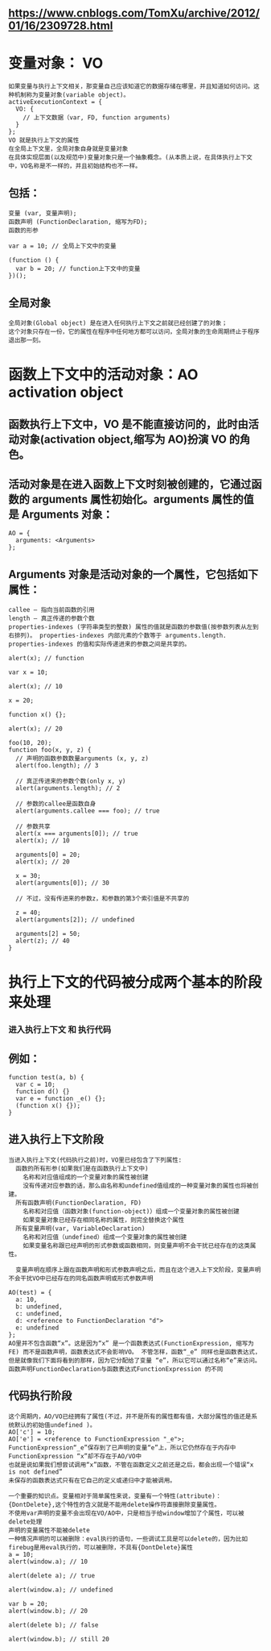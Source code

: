 ## https://www.cnblogs.com/TomXu/archive/2012/01/16/2309728.html

# 变量对象： VO

```
如果变量与执行上下文相关，那变量自己应该知道它的数据存储在哪里，并且知道如何访问。这种机制称为变量对象(variable object)。
activeExecutionContext = {
  VO: {
    // 上下文数据（var, FD, function arguments)
  }
};
VO 就是执行上下文的属性
在全局上下文里，全局对象自身就是变量对象
在具体实现层面(以及规范中)变量对象只是一个抽象概念。(从本质上说，在具体执行上下文中，VO名称是不一样的，并且初始结构也不一样。
```

## 包括：

```
变量 (var, 变量声明);
函数声明 (FunctionDeclaration, 缩写为FD);
函数的形参
```

```
var a = 10; // 全局上下文中的变量

(function () {
  var b = 20; // function上下文中的变量
})();
```

## 全局对象

```
全局对象(Global object) 是在进入任何执行上下文之前就已经创建了的对象；
这个对象只存在一份，它的属性在程序中任何地方都可以访问，全局对象的生命周期终止于程序退出那一刻。
```

# 函数上下文中的活动对象：AO activation object

## 函数执行上下文中，VO 是不能直接访问的，此时由活动对象(activation object,缩写为 AO)扮演 VO 的角色。

## 活动对象是在进入函数上下文时刻被创建的，它通过函数的 arguments 属性初始化。arguments 属性的值是 Arguments 对象：

```
AO = {
  arguments: <Arguments>
};
```

## Arguments 对象是活动对象的一个属性，它包括如下属性：

```
callee — 指向当前函数的引用
length — 真正传递的参数个数
properties-indexes (字符串类型的整数) 属性的值就是函数的参数值(按参数列表从左到右排列)。 properties-indexes 内部元素的个数等于 arguments.length. properties-indexes 的值和实际传递进来的参数之间是共享的。
```

```
alert(x); // function

var x = 10;

alert(x); // 10

x = 20;

function x() {};

alert(x); // 20
```

```
foo(10, 20);
function foo(x, y, z) {
  // 声明的函数参数数量arguments (x, y, z)
  alert(foo.length); // 3

  // 真正传进来的参数个数(only x, y)
  alert(arguments.length); // 2

  // 参数的callee是函数自身
  alert(arguments.callee === foo); // true

  // 参数共享
  alert(x === arguments[0]); // true
  alert(x); // 10

  arguments[0] = 20;
  alert(x); // 20

  x = 30;
  alert(arguments[0]); // 30

  // 不过，没有传进来的参数z，和参数的第3个索引值是不共享的

  z = 40;
  alert(arguments[2]); // undefined

  arguments[2] = 50;
  alert(z); // 40
}
```

# 执行上下文的代码被分成两个基本的阶段来处理

### 进入执行上下文 和 执行代码

## 例如：

```
function test(a, b) {
  var c = 10;
  function d() {}
  var e = function _e() {};
  (function x() {});
}
```

## 进入执行上下文阶段

```
当进入执行上下文(代码执行之前)时，VO里已经包含了下列属性:
  函数的所有形参(如果我们是在函数执行上下文中)
    名称和对应值组成的一个变量对象的属性被创建
    没有传递对应参数的话，那么由名称和undefined值组成的一种变量对象的属性也将被创建。
  所有函数声明(FunctionDeclaration, FD)
    名称和对应值（函数对象(function-object)）组成一个变量对象的属性被创建
    如果变量对象已经存在相同名称的属性，则完全替换这个属性
  所有变量声明(var, VariableDeclaration)
    名称和对应值（undefined）组成一个变量对象的属性被创建
    如果变量名称跟已经声明的形式参数或函数相同，则变量声明不会干扰已经存在的这类属性。

  变量声明在顺序上跟在函数声明和形式参数声明之后，而且在这个进入上下文阶段，变量声明不会干扰VO中已经存在的同名函数声明或形式参数声明
```

```
AO(test) = {
  a: 10,
  b: undefined,
  c: undefined,
  d: <reference to FunctionDeclaration "d">
  e: undefined
};
AO里并不包含函数“x”。这是因为“x” 是一个函数表达式(FunctionExpression, 缩写为 FE) 而不是函数声明，函数表达式不会影响VO。 不管怎样，函数“_e” 同样也是函数表达式，但是就像我们下面将看到的那样，因为它分配给了变量 “e”，所以它可以通过名称“e”来访问。 函数声明FunctionDeclaration与函数表达式FunctionExpression 的不同
```

## 代码执行阶段

```
这个周期内，AO/VO已经拥有了属性(不过，并不是所有的属性都有值，大部分属性的值还是系统默认的初始值undefined )。
AO['c'] = 10;
AO['e'] = <reference to FunctionExpression "_e">;
FunctionExpression“_e”保存到了已声明的变量“e”上，所以它仍然存在于内存中
FunctionExpression “x”却不存在于AO/VO中
也就是说如果我们想尝试调用“x”函数，不管在函数定义之前还是之后，都会出现一个错误“x is not defined”
未保存的函数表达式只有在它自己的定义或递归中才能被调用。
```

```
一个重要的知识点。变量相对于简单属性来说，变量有一个特性(attribute)：{DontDelete},这个特性的含义就是不能用delete操作符直接删除变量属性。
不使用var声明的变量不会出现在VO/AO中，只是相当于给window增加了个属性，可以被delete处理
声明的变量属性不能被delete
一种情况声明的可以被删除：eval执行的语句，一些调试工具是可以delete的，因为比如firebug是用eval执行的，可以被删除，不具有{DontDelete}属性
a = 10;
alert(window.a); // 10

alert(delete a); // true

alert(window.a); // undefined

var b = 20;
alert(window.b); // 20

alert(delete b); // false

alert(window.b); // still 20
```
